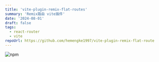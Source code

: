 ```yaml
---
title: 'vite-plugin-remix-flat-routes'
summary: 'Remix路由 vite插件'
date: '2024-08-01'
draft: false
tags:
  - react-router
  - vite
repoUrl: https://github.com/hemengke1997/vite-plugin-remix-flat-route
---
```


![npm](<https://img.shields.io/npm/v/vite-plugin-remix-flat-routes?labelColor=rgb(104%2C%20104%2C%20104)&color=rgb(20%20158%20202%2F%201)>)
